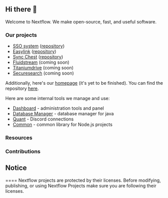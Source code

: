 ## Hi there 👋

Welcome to Nextflow. We make open-source, fast, and useful software.

### Our projects
* [SSO system](https://secure.nextflow.cloud) ([repository](https://github.com/Nextflow-Cloud/sso-system))
* [Easylink](https://app.nextflow.cloud) ([repository](https://github.com/Nextflow-Cloud/easylink))
* [Sync Chest](https://github.com/Nextflow-Cloud/sync-chest/releases) ([repository](https://github.com/Nextflow-Cloud/sync-chest)) 
* [Fluidstream](https://stream.nextflow.cloud) (coming soon)
* [Titaniumdrive](https://files.nextflow.cloud) (coming soon)
* [Securesearch](https://ss.nextflow.cloud) (coming soon)

Additionally, here's our [homepage](https://nextflow.cloud) (it's yet to be finished). You can find the repository [here](https://github.com/Nextflow-Cloud/main-page).

Here are some internal tools we manage and use:
* [Dashboard](https://github.com/Nextflow-Cloud/dashboard) - administration tools and panel
* [Database Manager](https://github.com/Nextflow-Cloud/database-manager) - database manager for java
* [Quant](https://github.com/Nextflow-Cloud/quant) - Discord connections
* [Common](https://github.com/Nextflow-Cloud/common) - common library for Node.js projects

### Resources

### Contributions

## Notice
====
Nextflow projects are protected by their licenses. Before modifying, publishing, or using Nextflow Projects make sure you are following their licenses.
